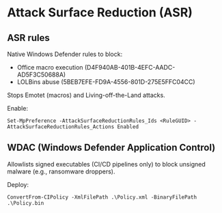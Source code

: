 # Attack Surface Reduction (ASR)

## ASR rules

Native Windows Defender rules to block:

* Office macro execution (D4F940AB-401B-4EFC-AADC-AD5F3C50688A)
* LOLBins abuse (5BEB7EFE-FD9A-4556-801D-275E5FFC04CC)

Stops Emotet (macros) and Living-off-the-Land attacks.

Enable:

```
Set-MpPreference -AttackSurfaceReductionRules_Ids <RuleGUID> -AttackSurfaceReductionRules_Actions Enabled
```

## WDAC (Windows Defender Application Control)

Allowlists signed executables (CI/CD pipelines only) to block unsigned malware (e.g., ransomware droppers).

Deploy:

```
ConvertFrom-CIPolicy -XmlFilePath .\Policy.xml -BinaryFilePath .\Policy.bin
```


